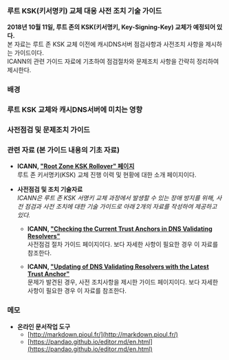 ### 루트 KSK(키서명키) 교체 대응 사전 조치 기술 가이드
  
  **2018년 10월 11일, 루트 존의 KSK(키서명키, Key-Signing-Key) 교체가 예정되어 있다.**  
  본 자료는 루트 존 KSK 교체 이전에 캐시DNS서버 점검사항과 사전조치 사항을 제시하는 가이드이다.  
  ICANN의 관련 가이드 자료에 기초하여 점검절차와 문제조치 사항을 간략히 정리하여 제시한다.
  
### 배경

### 루트 KSK 교체와 캐시DNS서버에 미치는 영향

### 사전점검 및 문제조치 가이드

### 관련 자료 (본 가이드 내용의 기초 자료)

  * **ICANN, ["Root Zone KSK Rollover" 페이지](https://www.icann.org/resources/pages/ksk-rollover-2017-05-31-ko)**  
    루트 존 키서명키(KSK) 교체 진행 이력 및 현황에 대한 소개 페이지이다.

  * **사전점검 및 조치 기술자료**  
    *ICANN은 루트 존 KSK 서명키 교체 과정에서 발생할 수 있는 장애 방지를 위해, 사전 점검과 사전 조치에 대한 기술 가이드로 아래 2개의 자료를 작성하여 제공하고 있다.*
    
    * **ICANN, ["Checking the Current Trust Anchors in DNS Validating Resolvers"](https://www.icann.org/dns-resolvers-checking-current-trust-anchors)**  
    사전점검 절차 가이드 페이지이다. 보다 자세한 사항이 필요한 경우 이 자료를 참조한다.
  
    * **ICANN, ["Updating of DNS Validating Resolvers with the Latest Trust Anchor"](https://www.icann.org/dns-resolvers-updating-latest-trust-anchor)**  
    문제가 발견된 경우, 사전 조치사항을 제시한 가이드 페이지이다. 보다 자세한 사항이 필요한 경우 이 자료를 참조한다.
  
### 메모

  * **온라인 문서작업 도구**
	  - [http://markdown.pioul.fr/](http://markdown.pioul.fr/)
    - [https://pandao.github.io/editor.md/en.html](https://pandao.github.io/editor.md/en.html)
  
